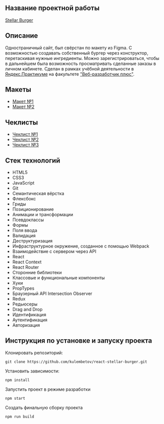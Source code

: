 ## Название проектной работы
[Stellar Burger](https://kulembetov.github.io/react-stellar-burger)

## Описание
Одностраничный сайт, был свёрстан по макету из Figma. С возможностью создавать собственный бургер через конструктор, перетаскивая нужные ингредиенты. Можно зарегистрироваться, чтобы в дальнейшем была возможность просматривать сделанные заказы в личном кабинете. Сделан в рамках учёбной деятельности в [Яндекс.Практикуме](https://practicum.yandex.ru) на факультете ["Веб-разработчик плюс"](https://practicum.yandex.ru/web-plus).

## Макеты
* [Макет №1](https://www.figma.com/file/ocw9a6hNGeAejl4F3G9fp8/React-_-%D0%9F%D1%80%D0%BE%D0%B5%D0%BA%D1%82%D0%BD%D1%8B%D0%B5-%D0%B7%D0%B0%D0%B4%D0%B0%D1%87%D0%B8-(3-%D0%BC%D0%B5%D1%81%D1%8F%D1%86%D0%B0)_external_link?node-id=2974:2989)
* [Макет №2](https://www.figma.com/file/ocw9a6hNGeAejl4F3G9fp8/React-_-%D0%9F%D1%80%D0%BE%D0%B5%D0%BA%D1%82%D0%BD%D1%8B%D0%B5-%D0%B7%D0%B0%D0%B4%D0%B0%D1%87%D0%B8-(3-%D0%BC%D0%B5%D1%81%D1%8F%D1%86%D0%B0)_external_link?type=design&node-id=6291-2799&mode=design)
## Чеклисты
* [Чеклист №1](https://code.s3.yandex.net/web-plus/checklists/checklist_pdf/checklist_7.pdf)
* [Чеклист №2](https://code.s3.yandex.net/web-plus/checklists/checklist_pdf/checklist_8.pdf)
* [Чеклист №3](https://code.s3.yandex.net/web-plus/checklists/checklist_pdf/checklist_9-1.pdf)

## Стек технологий
* HTML5
* CSS3
* JavaScript
* Git
* Семантическая вёрстка
* Флексбокс
* Гриды
* Позиционирование
* Анимации и трансформации
* Псевдоклассы
* Формы
* Поля ввода
* Валидация
* Деструктуризация
* Инфраструктурное окружение, созданное с помощью Webpack
* Взаимодействие с сервером через API
* React
* React Context
* React Router
* Сторонние библиотеки
* Классовые и функциональные компоненты
* Хуки
* PropTypes
* Браузерный API Intersection Observer
* Redux
* Редьюсеры
* Drag and Drop
* Идентификация
* Аутентификация
* Авторизация

## Инструкция по установке и запуску проекта

Клонировать репозиторий:

```
git clone https://github.com/kulembetov/react-stellar-burger.git
```

Установить зависимости:

```
npm install
```

Запустить проект в режиме разработки

```
npm start
```

Создать финальную сборку проекта

```
npm run build